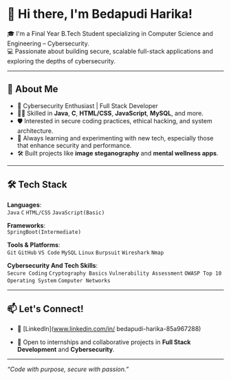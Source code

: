 # 👋 Hi there, I'm Bedapudi Harika!

🎓 I'm a Final Year B.Tech Student specializing in Computer Science and Engineering – Cybersecurity.  
💻 Passionate about building secure, scalable full-stack applications and exploring the depths of cybersecurity.

---

## 🚀 About Me
- 🔐 Cybersecurity Enthusiast | Full Stack Developer
- 👨‍💻 Skilled in **Java**, **C**, **HTML/CSS**, **JavaScript**, **MySQL**, and more.
- 🛡️ Interested in secure coding practices, ethical hacking, and system architecture.
- 🧠 Always learning and experimenting with new tech, especially those that enhance security and performance.
- 🛠️ Built projects like **image steganography** and **mental wellness apps**.

---

## 🛠️ Tech Stack
**Languages**:  
`Java` `C` `HTML/CSS` `JavaScript(Basic)`

**Frameworks**:  
`SpringBoot(Intermediate)` 

**Tools & Platforms**:  
`Git` `GitHub` `VS Code`  `MySQL` `Linux` `Burpsuit` `Wireshark` `Nmap`

**Cybersecurity  And Tech Skills**:  
`Secure Coding` `Cryptography Basics` `Vulnerability Assessment` `OWASP Top 10` `Operating System` `Computer Networks` 

---

## 📫 Let's Connect!
- 🔗 [LinkedIn](www.linkedin.com/in/
bedapudi-harika-85a967288)

- 💼 Open to internships and collaborative projects in **Full Stack Development** and **Cybersecurity**.

---

_“Code with purpose, secure with passion.”_
